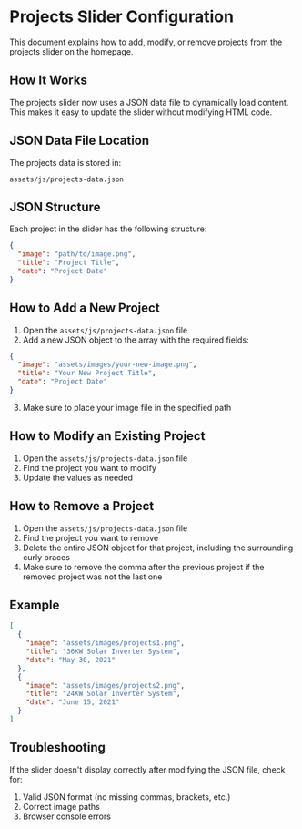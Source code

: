 # Projects Slider Configuration

This document explains how to add, modify, or remove projects from the projects slider on the homepage.

## How It Works

The projects slider now uses a JSON data file to dynamically load content. This makes it easy to update the slider without modifying HTML code.

## JSON Data File Location

The projects data is stored in:
```
assets/js/projects-data.json
```

## JSON Structure

Each project in the slider has the following structure:

```json
{
  "image": "path/to/image.png",
  "title": "Project Title",
  "date": "Project Date"
}
```

## How to Add a New Project

1. Open the `assets/js/projects-data.json` file
2. Add a new JSON object to the array with the required fields:

```json
{
  "image": "assets/images/your-new-image.png",
  "title": "Your New Project Title",
  "date": "Project Date"
}
```

3. Make sure to place your image file in the specified path

## How to Modify an Existing Project

1. Open the `assets/js/projects-data.json` file
2. Find the project you want to modify
3. Update the values as needed

## How to Remove a Project

1. Open the `assets/js/projects-data.json` file
2. Find the project you want to remove
3. Delete the entire JSON object for that project, including the surrounding curly braces
4. Make sure to remove the comma after the previous project if the removed project was not the last one

## Example

```json
[
  {
    "image": "assets/images/projects1.png",
    "title": "36KW Solar Inverter System",
    "date": "May 30, 2021"
  },
  {
    "image": "assets/images/projects2.png",
    "title": "24KW Solar Inverter System",
    "date": "June 15, 2021"
  }
]
```

## Troubleshooting

If the slider doesn't display correctly after modifying the JSON file, check for:

1. Valid JSON format (no missing commas, brackets, etc.)
2. Correct image paths
3. Browser console errors